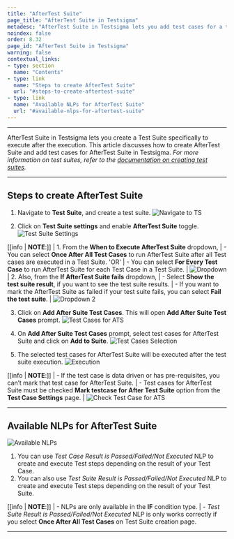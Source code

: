 ```yaml
---
title: "AfterTest Suite"
page_title: "AfterTest Suite in Testsigma"
metadesc: "AfterTest Suite in Testsigma lets you add test cases for a test suite to execute after executing existing test cases in the test suite"
noindex: false
order: 8.32
page_id: "AfterTest Suite in Testsigma"
warning: false
contextual_links:
- type: section
  name: "Contents" 
- type: link
  name: "Steps to create AfterTest Suite"
  url: "#steps-to-create-aftertest-suite"
- type: link
  name: "Available NLPs for AfterTest Suite"
  url: "#available-nlps-for-aftertest-suite"
---
```




---

AfterTest Suite in Testsigma lets you create a Test Suite specifically to execute after the execution. This article discusses how to create AfterTest Suite and add test cases for AfterTest Suite in Testsigma. *For more information on test suites, refer to the [documentation on creating test suites](https://testsigma.com/docs/test-management/test-suites/overview/).*

---

## **Steps to create AfterTest Suite**

1. Navigate to **Test Suite**, and create a test suite.
![Navigate to TS](https://s3.amazonaws.com/static-docs.testsigma.com/new_images/projects/applications/attsnav.png)

2. Click on **Test Suite settings** and enable **AfterTest Suite** toggle.
![Test Suite Settings](https://s3.amazonaws.com/static-docs.testsigma.com/new_images/projects/applications/attstsset.png)


[[info | **NOTE**:]]
| 1. From the **When to Execute AfterTest Suite** dropdown,
|     - You can select **Once After All Test Cases** to run AfterTest Suite after all Test cases are executed in a Test Suite. 'OR'
|     - You can select **For Every Test Case** to run AfterTest Suite for each Test Case in a Test Suite.
|      ![Dropdown](https://s3.amazonaws.com/static-docs.testsigma.com/new_images/projects/applications/attswtets.png)
| 2. Also, from the **If AfterTest Suite fails** dropdown, 
|     - Select **Show the test suite result**, if you want to see the test suite results.
|     - If you want to mark the AfterTest Suite as failed if your test suite fails, you can select **Fail the test suite**.
|      ![Dropdown 2](https://s3.amazonaws.com/static-docs.testsigma.com/new_images/projects/applications/attsitsfls.png)


3. Click on **Add After Suite Test Cases**. This will open **Add After Suite Test Cases** prompt. 
![Test Cases for ATS](https://s3.amazonaws.com/static-docs.testsigma.com/new_images/projects/applications/attstcsfats.png)

4. On **Add After Suite Test Cases** prompt, select test cases for AfterTest Suite and click on **Add to Suite**.
![Test Cases Selection](https://s3.amazonaws.com/static-docs.testsigma.com/new_images/projects/applications/attstcssel.png)

5. The selected test cases for AfterTest Suite will be executed after the test suite execution. 
![Execution](https://s3.amazonaws.com/static-docs.testsigma.com/new_images/projects/applications/attsstcweats.png)

[[info | **NOTE**:]]
| - If the test case is data driven or has pre-requisites, you can’t mark that test case for AfterTest Suite. 
| - Test cases for AfterTest Suite must be checked **Mark testcase for After Test Suite** option from the **Test Case Settings** page.
| ![Check Test Case for ATS](https://s3.amazonaws.com/static-docs.testsigma.com/new_images/projects/applications/attsmtcch.png) 

---

## **Available NLPs for AfterTest Suite**
![Available NLPs](https://s3.amazonaws.com/static-docs.testsigma.com/new_images/projects/applications/attsnlp.png)

1. You can use *Test Case Result is Passed/Failed/Not Executed* NLP to create and execute Test steps depending on the result of your Test Case.
2.  You can also use *Test Suite Result is Passed/Failed/Not Executed* NLP to create and execute Test steps depending on the result of your Test Suite.

[[info | **NOTE**:]]
|    - NLPs are only available in the **IF** condition type. 
|    - *Test Suite Result is Passed/Failed/Not Executed* NLP is only works correctly if you select **Once After All Test Cases** on  Test Suite creation page.


---